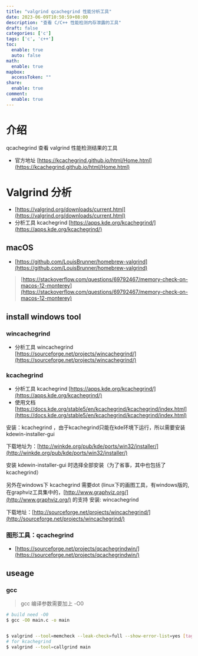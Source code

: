 ```yaml
---
title: "valgrind qcachegrind 性能分析工具"
date: 2023-06-09T10:50:59+08:00
description: "查看 C/C++ 性能检测内存泄露的工具"
draft: false
categories: ['c']
tags: ['c', 'c++']
toc:
  enable: true
  auto: false
math:
  enable: true
mapbox:
  accessToken: ""
share:
  enable: true
comment:
  enable: true
---
```


# 介绍

qcachegrind 查看 valgrind 性能检测结果的工具

- 官方地址 [https://kcachegrind.github.io/html/Home.html](https://kcachegrind.github.io/html/Home.html)

# Valgrind 分析

- [https://valgrind.org/downloads/current.html](https://valgrind.org/downloads/current.html)
- 分析工具 kcachegrind [https://apps.kde.org/kcachegrind/](https://apps.kde.org/kcachegrind/)

## macOS

- [https://github.com/LouisBrunner/homebrew-valgrind](https://github.com/LouisBrunner/homebrew-valgrind)

> [https://stackoverflow.com/questions/69792467/memory-check-on-macos-12-monterey](https://stackoverflow.com/questions/69792467/memory-check-on-macos-12-monterey)

## install windows tool

### wincachegrind

- 分析工具 wincachegrind [https://sourceforge.net/projects/wincachegrind/](https://sourceforge.net/projects/wincachegrind/)

### kcachegrind

- 分析工具 kcachegrind [https://apps.kde.org/kcachegrind/](https://apps.kde.org/kcachegrind/)
- 使用文档 [https://docs.kde.org/stable5/en/kcachegrind/kcachegrind/index.html](https://docs.kde.org/stable5/en/kcachegrind/kcachegrind/index.html)

安装：kcachegrind ，由于kcachegrind只能在kde环境下运行，所以需要安装 kdewin-installer-gui

下载地址为：[http://winkde.org/pub/kde/ports/win32/installer/](http://winkde.org/pub/kde/ports/win32/installer/)

安装 kdewin-installer-gui 时选择全部安装（为了省事，其中也包括了kcachegrind）

另外在windows下 kcachegrind 需要dot (linux下的画图工具，有windows版的,在graphviz工具集中的，[http://www.graphviz.org/](http://www.graphviz.org/) 的支持
安装: wincachegrind

下载地址：[http://sourceforge.net/projects/wincachegrind/](http://sourceforge.net/projects/wincachegrind/)

### 图形工具：qcachegrind

- [https://sourceforge.net/projects/qcachegrindwin/](https://sourceforge.net/projects/qcachegrindwin/)

## useage

### gcc

> gcc 编译参数需要加上 -O0

```bash
# build need -O0
$ gcc -O0 main.c -o main


$ valgrind --tool=memcheck --leak-check=full --show-error-list=yes [tagetBinary]
# for kcachegrind
$ valgrind --tool=callgrind main
```
